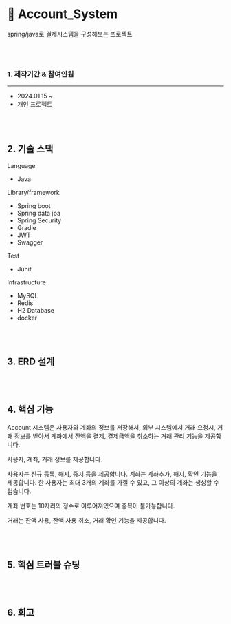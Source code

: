 # 💸 Account_System

spring/java로 결제시스템을 구성해보는 프로젝트

<br/><br/>

### 1. 제작기간 & 참여인원
---
- 2024.01.15 ~ 
- 개인 프로젝트


<br/><br/>

## 2. 기술 스택

Language
- Java

Library/framework
- Spring boot
- Spring data jpa
- Spring Security
- Gradle
- JWT
- Swagger

Test
- Junit

Infrastructure
- MySQL
- Redis
- H2 Database
- docker

<br/><br/>

## 3. ERD 설계

<br/><br/>

## 4. 핵심 기능

Account 시스템은 사용자와 계좌의 정보를 저장해서, 외부 시스템에서 거래 요청시, 거래 정보를 받아서 계좌에서 잔액을 결제, 결제금액을 취소하는 거래 관리 기능을 제공합니다.

사용자, 계좌, 거래 정보를 제공합니다.

사용자는 신규 등록, 해지, 중지 등을 제공합니다.
계좌는 계좌추가, 해지, 확인 기능을 제공합니다. 
한 사용자는 최대 3개의 계좌를 가질 수 있고, 그 이상의 계좌는 생성할 수 업습니다.

계좌 번호는 10자리의 정수로 이루어져있으며 중복이 불가능합니다. 

거래는 잔액 사용, 잔액 사용 취소, 거래 확인 기능을 제공합니다.

<br/><br/>

## 5. 핵심 트러블 슈팅


<br/><br/>

## 6. 회고




